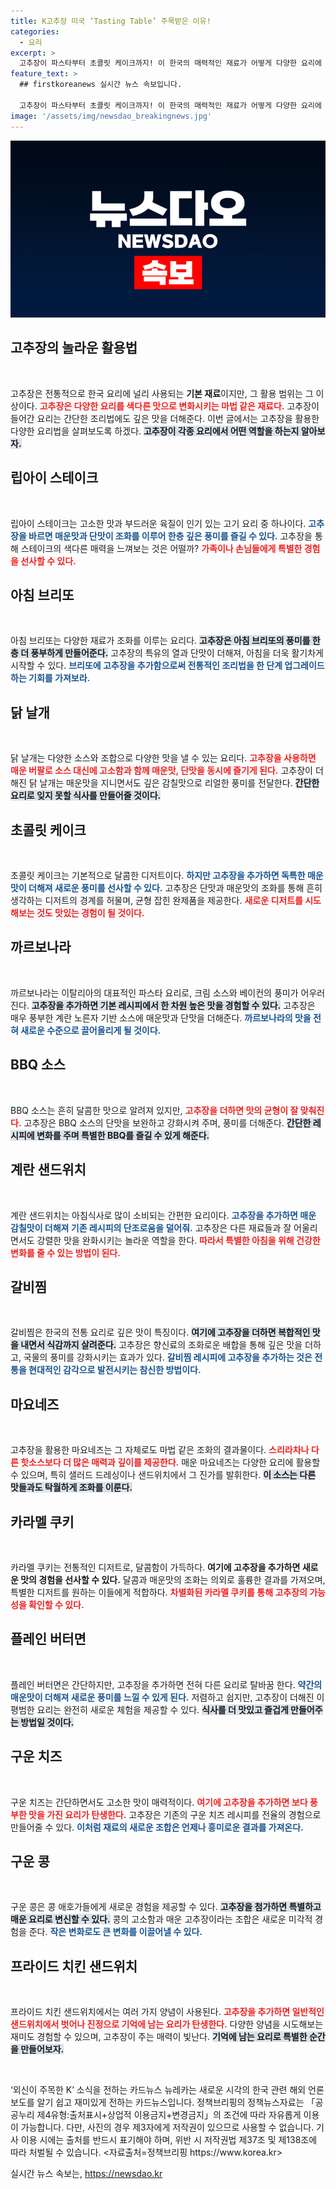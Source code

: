 ```yaml
---
title: K고추장 미국 ‘Tasting Table’ 주목받은 이유!
categories:
  - 요리
excerpt: >
  고추장이 파스타부터 초콜릿 케이크까지! 이 한국의 매력적인 재료가 어떻게 다양한 요리에 스며들어 특별한 맛을 내는지 알아보세요. 고추장이 주는 독특한 풍미의 비밀을 클릭하여 확인해보세요!
feature_text: >
  ## firstkoreanews 실시간 뉴스 속보입니다.

  고추장이 파스타부터 초콜릿 케이크까지! 이 한국의 매력적인 재료가 어떻게 다양한 요리에 스며들어 특별한 맛을 내는지 알아보세요. 고추장이 주는 독특한 풍미의 비밀을 클릭하여 확인해보세요!
image: '/assets/img/newsdao_breakingnews.jpg'
---
```


<p><img src="/assets/img/newsdao_breakingnews.jpg" alt="firstkoreanews 속보" /></p>

<h2 data-ke-size="size26">고추장의 놀라운 활용법</h2>

<p data-ke-size="size16">&nbsp;</p>

<p>고추장은 전통적으로 한국 요리에 널리 사용되는 <b>기본 재료</b>이지만, 그 활용 범위는 그 이상이다. <b><span style="color: #ee2323;">고추장은 다양한 요리를 색다른 맛으로 변화시키는 마법 같은 재료다.</span></b> 고추장이 들어간 요리는 간단한 조리법에도 깊은 맛을 더해준다. 이번 글에서는 고추장을 활용한 다양한 요리법을 살펴보도록 하겠다. <b><span style="background-color: #21538527;">고추장이 각종 요리에서 어떤 역할을 하는지 알아보자.</span></b> </p>

<h2 data-ke-size="size26">립아이 스테이크</h2>

<p data-ke-size="size16">&nbsp;</p>

<p>립아이 스테이크는 고소한 맛과 부드러운 육질이 인기 있는 고기 요리 중 하나이다. <b><span style="color: #1a5490;">고추장을 바르면 매운맛과 단맛이 조화를 이루어 한층 깊은 풍미를 즐길 수 있다.</span></b> 고추장을 통해 스테이크의 색다른 매력을 느껴보는 것은 어떨까? <b><span style="color: #ee2323;">가족이나 손님들에게 특별한 경험을 선사할 수 있다.</span></b> </p>

<h2 data-ke-size="size26">아침 브리또</h2>

<p data-ke-size="size16">&nbsp;</p>

<p>아침 브리또는 다양한 재료가 조화를 이루는 요리다. <b><span style="background-color: #21538527;">고추장은 아침 브리또의 풍미를 한층 더 풍부하게 만들어준다.</span></b> 고추장의 특유의 열과 단맛이 더해져, 아침을 더욱 활기차게 시작할 수 있다. <b><span style="color: #1a5490;">브리또에 고추장을 추가함으로써 전통적인 조리법을 한 단계 업그레이드하는 기회를 가져보라.</span></b></p>

<h2 data-ke-size="size26">닭 날개</h2>

<p data-ke-size="size16">&nbsp;</p>

<p>닭 날개는 다양한 소스와 조합으로 다양한 맛을 낼 수 있는 요리다. <b><span style="color: #ee2323;">고추장을 사용하면 매운 버팔로 소스 대신에 고소함과 함께 매운맛, 단맛을 동시에 즐기게 된다.</span></b> 고추장이 더해진 닭 날개는 매운맛을 지니면서도 깊은 감칠맛으로 리얼한 풍미를 전달한다. <b><span style="background-color: #21538527;">간단한 요리로 잊지 못할 식사를 만들어줄 것이다.</span></b></p>

<h2 data-ke-size="size26">초콜릿 케이크</h2>

<p data-ke-size="size16">&nbsp;</p>

<p>초콜릿 케이크는 기본적으로 달콤한 디저트이다. <b><span style="color: #1a5490;">하지만 고추장을 추가하면 독특한 매운맛이 더해져 새로운 풍미를 선사할 수 있다.</span></b> 고추장은 단맛과 매운맛의 조화를 통해 흔히 생각하는 디저트의 경계를 허물며, 균형 잡힌 완제품을 제공한다. <b><span style="color: #ee2323;">새로운 디저트를 시도해보는 것도 맛있는 경험이 될 것이다.</span></b></p>

<h2 data-ke-size="size26">까르보나라</h2>

<p data-ke-size="size16">&nbsp;</p>

<p>까르보나라는 이탈리아의 대표적인 파스타 요리로, 크림 소스와 베이컨의 풍미가 어우러진다. <b><span style="background-color: #21538527;">고추장을 추가하면 기본 레시피에서 한 차원 높은 맛을 경험할 수 있다.</span></b> 고추장은 매우 풍부한 계란 노른자 기반 소스에 매운맛과 단맛을 더해준다. <b><span style="color: #1a5490;">까르보나라의 맛을 전혀 새로운 수준으로 끌어올리게 될 것이다.</span></b></p>

<h2 data-ke-size="size26">BBQ 소스</h2>

<p data-ke-size="size16">&nbsp;</p>

<p>BBQ 소스는 흔히 달콤한 맛으로 알려져 있지만, <b><span style="color: #ee2323;">고추장을 더하면 맛의 균형이 잘 맞춰진다.</span></b> 고추장은 BBQ 소스의 단맛을 보완하고 강화시켜 주며, 풍미를 더해준다. <b><span style="background-color: #21538527;">간단한 레시피에 변화를 주며 특별한 BBQ를 즐길 수 있게 해준다.</span></b></p>

<h2 data-ke-size="size26">계란 샌드위치</h2>

<p data-ke-size="size16">&nbsp;</p>

<p>계란 샌드위치는 아침식사로 많이 소비되는 간편한 요리이다. <b><span style="color: #1a5490;">고추장을 추가하면 매운 감칠맛이 더해져 기존 레시피의 단조로움을 덜어줘.</span></b> 고추장은 다른 재료들과 잘 어울리면서도 강렬한 맛을 완화시키는 놀라운 역할을 한다. <b><span style="color: #ee2323;">따라서 특별한 아침을 위해 건강한 변화를 줄 수 있는 방법이 된다.</span></b></p>

<h2 data-ke-size="size26">갈비찜</h2>

<p data-ke-size="size16">&nbsp;</p>

<p>갈비찜은 한국의 전통 요리로 깊은 맛이 특징이다. <b><span style="background-color: #21538527;">여기에 고추장을 더하면 복합적인 맛을 내면서 식감까지 살려준다.</span></b> 고추장은 향신료의 조화로운 배합을 통해 깊은 맛을 더하고, 국물의 풍미를 강화시키는 효과가 있다. <b><span style="color: #1a5490;">갈비찜 레시피에 고추장을 추가하는 것은 전통을 현대적인 감각으로 발전시키는 참신한 방법이다.</span></b></p>

<h2 data-ke-size="size26">마요네즈</h2>

<p data-ke-size="size16">&nbsp;</p>

<p>고추장을 활용한 마요네즈는 그 자체로도 마법 같은 조화의 결과물이다. <b><span style="color: #ee2323;">스리라차나 다른 핫소스보다 더 많은 매력과 깊이를 제공한다.</span></b> 매운 마요네즈는 다양한 요리에 활용할 수 있으며, 특히 샐러드 드레싱이나 샌드위치에서 그 진가를 발휘한다. <b><span style="background-color: #21538527;">이 소스는 다른 맛들과도 탁월하게 조화를 이룬다.</span></b></p>

<h2 data-ke-size="size26">카라멜 쿠키</h2>

<p data-ke-size="size16">&nbsp;</p>

<p>카라멜 쿠키는 전통적인 디저트로, 달콤함이 가득하다. <b><span style="1a5490;">여기에 고추장을 추가하면 새로운 맛의 경험을 선사할 수 있다.</span></b> 달콤과 매운맛의 조화는 의외로 훌륭한 결과를 가져오며, 특별한 디저트를 원하는 이들에게 적합하다. <b><span style="color: #ee2323;">차별화된 카라멜 쿠키를 통해 고추장의 가능성을 확인할 수 있다.</span></b></p>

<h2 data-ke-size="size26">플레인 버터면</h2>

<p data-ke-size="size16">&nbsp;</p>

<p>플레인 버터면은 간단하지만, 고추장을 추가하면 전혀 다른 요리로 탈바꿈 한다. <b><span style="color: #1a5490;">약간의 매운맛이 더해져 새로운 풍미를 느낄 수 있게 된다.</span></b> 저렴하고 쉽지만, 고추장이 더해진 이 평범한 요리는 완전히 새로운 체험을 제공할 수 있다. <b><span style="background-color: #21538527;">식사를 더 맛있고 즐겁게 만들어주는 방법일 것이다.</span></b></p>

<h2 data-ke-size="size26">구운 치즈</h2>

<p data-ke-size="size16">&nbsp;</p>

<p>구운 치즈는 간단하면서도 고소한 맛이 매력적이다. <b><span style="color: #ee2323;">여기에 고추장을 추가하면 보다 풍부한 맛을 가진 요리가 탄생한다.</span></b> 고추장은 기존의 구운 치즈 레시피를 전율의 경험으로 만들어줄 수 있다. <b><span style="color: #1a5490;">이처럼 재료의 새로운 조합은 언제나 흥미로운 결과를 가져온다.</span></b></p>

<h2 data-ke-size="size26">구운 콩</h2>

<p data-ke-size="size16">&nbsp;</p>

<p>구운 콩은 콩 애호가들에게 새로운 경험을 제공할 수 있다. <b><span style="background-color: #21538527;">고추장을 첨가하면 특별하고 매운 요리로 변신할 수 있다.</span></b> 콩의 고소함과 매운 고추장이라는 조합은 새로운 미각적 경험을 준다. <b><span style="color: #1a5490;">작은 변화로도 큰 변화를 이끌어낼 수 있다.</span></b></p>

<h2 data-ke-size="size26">프라이드 치킨 샌드위치</h2>

<p data-ke-size="size16">&nbsp;</p>

<p>프라이드 치킨 샌드위치에서는 여러 가지 양념이 사용된다. <b><span style="color: #ee2323;">고추장을 추가하면 일반적인 샌드위치에서 벗어나 진정으로 기억에 남는 요리가 탄생한다.</span></b> 다양한 양념을 시도해보는 재미도 경험할 수 있으며, 고추장이 주는 매력이 빛난다. <b><span style="background-color: #21538527;">기억에 남는 요리로 특별한 순간을 만들어보자.</span></b></p>

<p data-ke-size="size16">&nbsp;</p>

<p>‘외신이 주목한 K’ 소식을 전하는 카드뉴스 뉴레카는 새로운 시각의 한국 관련 해외 언론 보도를 알기 쉽고 재미있게 전하는 카드뉴스입니다. 정책브리핑의 정책뉴스자료는 「공공누리 제4유형:출처표시+상업적 이용금지+변경금지」의 조건에 따라 자유롭게 이용이 가능합니다. 다만, 사진의 경우 제3자에게 저작권이 있으므로 사용할 수 없습니다. 기사 이용 시에는 출처를 반드시 표기해야 하며, 위반 시 저작권법 제37조 및 제138조에 따라 처벌될 수 있습니다. &lt;자료출처=정책브리핑 https://www.korea.kr></p>
실시간 뉴스 속보는, <a href="https://newsdao.kr" rel="dofollow">https://newsdao.kr</a>


